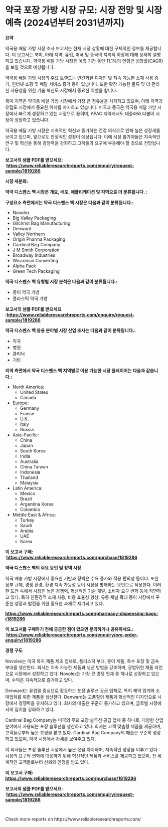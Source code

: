 <p><h1>약국 포장 가방 시장 규모: 시장 전망 및 시장 예측 (2024년부터 2031년까지)</h1></p><p><strong>요약</strong></p>
<p><p>약국용 배달 가방 시장 조사 보고서는 현재 시장 상황에 대한 구체적인 정보를 제공합니다. 이 보고서는 북미, 아태 지역, 유럽, 미국 및 중국의 지리적 확장에 대해 상세히 설명하고 있습니다. 약국용 배달 가방 시장은 예측 기간 동안 11.1%의 연평균 성장률(CAGR)을 보일 것으로 예상됩니다.</p><p>약국용 배달 가방 시장의 주요 트렌드는 인간화된 디자인 및 지속 가능한 소재 사용 증가, 인터넷 쇼핑 및 배달 서비스 증가 등이 있습니다. 또한 확장 가능한 물류 및 더 편리한 사용성을 위한 기술 혁신도 시장에서 중요한 역할을 합니다.</p><p>북미 지역은 약국용 배달 가방 시장에서 가장 큰 점유율을 차지하고 있으며, 아태 지역과 유럽도 시장에서 중요한 위치를 차지하고 있습니다. 미국과 중국은 약국용 배달 가방 시장에서 빠르게 성장하고 있는 시장으로 꼽히며, APAC 지역에서도 대중화와 더불어 시장이 성장하고 있습니다.</p><p>약국용 배달 가방 시장은 지속적인 혁신과 증가하는 건강 의식으로 인해 높은 성장세를 보이고 있으며, 앞으로도 안정적인 성장이 예상됩니다. 이에 시장 참가자들은 지속적인 연구 및 혁신을 통해 경쟁력을 강화하고 고객들의 요구에 부응해야 할 것으로 전망됩니다.</p></p>
<p><strong>보고서의 샘플 PDF를 받으세요: &nbsp;<a href="https://www.reliableresearchreports.com/enquiry/request-sample/1819286">https://www.reliableresearchreports.com/enquiry/request-sample/1819286</a></strong></p>
<p><strong>시장 세분화:</strong></p>
<p><strong> 약국 디스펜스 백 시장은 개요, 배포, 애플리케이션 및 지역으로 더 분류됩니다. :</strong></p>
<p><strong>구성요소 측면에서는 약국 디스펜스 백 시장은 다음과 같이 분류됩니다.:</strong></p>
<p><ul><li>Novolex</li><li>Big Valley Packaging</li><li>Gilchrist Bag Manufacturing</li><li>Denward</li><li>Valley Northern</li><li>Origin Pharma Packaging</li><li>Cardinal Bag Company</li><li>J M Smith Corporation</li><li>Broadway Industries</li><li>Wisconsin Converting</li><li>Alpha Pack</li><li>Green Tech Packaging</li></ul></p>
<p><strong> 약국 디스펜스 백 유형별 시장 분석은 다음과 같이 분류됩니다.:</strong></p>
<p><ul><li>종이 약국 가방</li><li>플라스틱 약국 가방</li></ul></p>
<p><strong>보고서의 샘플 PDF를 받으세요 :<a href="https://www.reliableresearchreports.com/enquiry/request-sample/1819286">https://www.reliableresearchreports.com/enquiry/request-sample/1819286</a></strong></p>
<p><strong> 약국 디스펜스 백 응용 분야별 시장 산업 조사는 다음과 같이 분류됩니다.:</strong></p>
<p><ul><li>약국</li><li>병원</li><li>클리닉</li><li>기타</li></ul></p>
<p><strong>지역 측면에서 약국 디스펜스 백 지역별로 이용 가능한 시장 플레이어는 다음과 같습니다.:</strong></p>
<p><ul>
    <li>
        North America:
        <ul>
            <li>United States</li>
            <li>Canada</li>
        </ul>
    </li>
    <li>
        Europe:
        <ul>
            <li>Germany</li>
            <li>France</li>
            <li>U.K.</li>
            <li>Italy</li>
            <li>Russia</li>
        </ul>
    </li>
    <li>
        Asia-Pacific:
        <ul>
            <li>China</li>
            <li>Japan</li>
            <li>South Korea</li>
            <li>India</li>
            <li>Australia</li>
            <li>China Taiwan</li>
            <li>Indonesia</li>
            <li>Thailand</li>
            <li>Malaysia</li>
        </ul>
    </li>
    <li>
        Latin America:
        <ul>
            <li>Mexico</li>
            <li>Brazil</li>
            <li>Argentina Korea</li>
            <li>Colombia</li>
        </ul>
    </li>
    <li>
        Middle East & Africa:
        <ul>
            <li>Turkey</li>
            <li>Saudi</li>
            <li>Arabia</li>
            <li>UAE</li>
            <li>Korea</li>
        </ul>
    </li>
    </ul></p>
<p><strong>이 보고서 구매: &nbsp;<a href="https://www.reliableresearchreports.com/purchase/1819286">https://www.reliableresearchreports.com/purchase/1819286</a></strong></p>
<p><strong>약국 디스펜스 백의 주요 동인 및 장벽 시장</strong></p>
<p><p>약국 배송 가방 시장에서 중요한 기반과 장벽은 수요 증가와 적용 편의성 등이다. 또한 정부 규제, 경쟁 환경, 환경 지속 가능성 등이 시장을 방해하는 요인으로 작용한다. 이러한 도전 속에서 시장은 높은 경쟁력, 혁신적인 기술 개발, 소비자 요구 변화 등에 직면하고 있다. 특히 친환경적 소재 사용, 비용 효율성 향상, 유통 채널 확대 등이 시장에서 꾸준한 성장과 발전을 위한 중요한 과제로 제기되고 있다.</p></p>
<p><strong><a href="https://www.reliableresearchreports.com/pharmacy-dispensing-bags-r1819286">https://www.reliableresearchreports.com/pharmacy-dispensing-bags-r1819286</a></strong></p>
<p><strong>이 보고서를 구매하기 전에 궁금한 점이 있으면 문의하거나 공유하세요.: &nbsp;<a href="https://www.reliableresearchreports.com/enquiry/pre-order-enquiry/1819286">https://www.reliableresearchreports.com/enquiry/pre-order-enquiry/1819286</a></strong></p>
<p><strong>경쟁 구도</strong></p>
<p><p>Novolex는 미국 복지 제품 제조 업체로, 플라스틱 부대, 종이 제품, 특수 포장 및 금속 부대를 생산한다. 회사는 지속 가능한 제품과 생산 방법을 강조하며, 광범위한 제품 라인으로 시장에서 성장하고 있다. Novolex는 가장 큰 경쟁 업체 중 하나로 성장하고 있으며, 수익은 지속적으로 증가하고 있다. </p><p>Denward는 유럽을 중심으로 활동하는 포장 솔루션 공급 업체로, 특히 제약 업계와 소매업체를 위한 제품을 생산한다. Denward는 고품질의 제품과 혁신적인 디자인으로 시장에서 경쟁력을 유지하고 있다. 회사의 매출은 꾸준히 증가하고 있으며, 글로벌 시장에서의 입지를 강화하고 있다.</p><p>Cardinal Bag Company는 미국의 주요 포장 솔루션 공급 업체 중 하나로, 다양한 산업 분야에서 사용되는 포장 솔루션을 생산하고 있다. 회사는 고객 맞춤형 제품을 제공하며, 고객들로부터 높은 호평을 받고 있다. Cardinal Bag Company의 매출은 꾸준히 성장하고 있으며, 미국 시장에서 강세를 보여주고 있다. </p><p>이 회사들은 포장 솔루션 시장에서 높은 몫을 차지하며, 지속적인 성장을 이루고 있다. 시장의 요구와 변화에 대응하기 위해 혁신적인 제품과 서비스를 제공하고 있으며, 전 세계적인 고객들로부터 신뢰와 인정을 받고 있다.</p></p>
<p><strong>이 보고서 구매: &nbsp; <a href="https://www.reliableresearchreports.com/purchase/1819286">https://www.reliableresearchreports.com/purchase/1819286</a></strong></p>
<p><strong>보고서의 샘플 PDF를 받으세요: &nbsp;<a href="https://www.reliableresearchreports.com/enquiry/request-sample/1819286">https://www.reliableresearchreports.com/enquiry/request-sample/1819286</a></strong><strong></strong></p>
<p>&nbsp;</p>
<p>Check more reports on https://www.reliableresearchreports.com/</p>